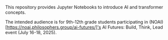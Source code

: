 This repository provides Jupyter Notebooks to introduce AI and transformer 
concepts. 

The intended audience is for 9th-12th grade students participating 
in (NOAI)[https://noai.philosophers.group/ai-futures/]'s AI Futures: Build, Think, Lead 
event (July 16-18, 2025).
